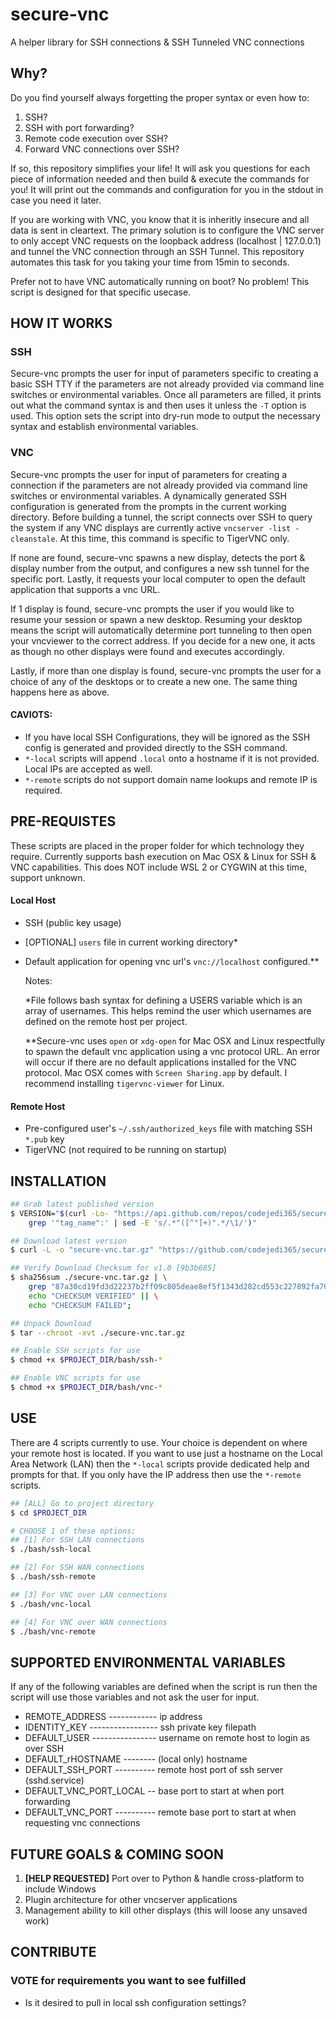 # secure-vnc
A helper library for SSH connections &amp; SSH Tunneled VNC connections

## Why?
Do you find yourself always forgetting the proper syntax or even how to:
1. SSH?
2. SSH with port forwarding?
3. Remote code execution over SSH?
4. Forward VNC connections over SSH?

If so, this repository simplifies your life!  It will ask you questions for each piece of information needed and then build & execute the commands for you!  It will print out the commands and configuration for you in the stdout in case you need it later.  

If you are working with VNC, you know that it is inheritly insecure and all data is sent in cleartext.  The primary solution is to configure the VNC server to only accept VNC requests on the loopback address (localhost | 127.0.0.1) and tunnel the VNC connection through an SSH Tunnel.  This repository automates this task for you taking your time from 15min to seconds.  

Prefer not to have VNC automatically running on boot?  No problem!  This script is designed for that specific usecase.  

## HOW IT WORKS

### SSH
Secure-vnc prompts the user for input of parameters specific to creating a basic SSH TTY if the parameters are not already provided via command line switches or environmental variables.  Once all parameters are filled, it prints out what the command syntax is and then uses it unless the `-T` option is used.  This option sets the script into dry-run mode to output the necessary syntax and establish environmental variables.

### VNC
Secure-vnc prompts the user for input of parameters for creating a connection if the parameters are not already provided via command line switches or environmental variables.  A dynamically generated SSH configuration is generated from the prompts in the current working directory.  Before building a tunnel, the script connects over SSH to query the system if any VNC displays are currently active `vncserver -list -cleanstale`.  At this time, this command is specific to TigerVNC only.

If none are found, secure-vnc spawns a new display, detects the port & display number from the output, and configures a new ssh tunnel for the specific port.  Lastly, it  requests your local computer to open the default application that supports a vnc URL.

If 1 display is found, secure-vnc prompts the user if you would like to resume your session or spawn a new desktop.  Resuming your desktop means the script will automatically determine port tunneling to then open your vncviewer to the correct address.  If you decide for a new one, it acts as though no other displays were found and executes accordingly.

Lastly, if more than one display is found, secure-vnc prompts the user for a choice of any of the desktops or to create a new one.  The same thing happens here as above.

#### CAVIOTS:
- If you have local SSH Configurations, they will be ignored as the SSH config is generated and provided directly to the SSH command.
- `*-local` scripts will append `.local` onto a hostname if it is not provided.  Local IPs are accepted as well.
- `*-remote` scripts do not support domain name lookups and remote IP is required.

## PRE-REQUISTES
These scripts are placed in the proper folder for which technology they require.  Currently supports bash execution on Mac OSX & Linux for SSH & VNC capabilities.   This does NOT include WSL 2 or CYGWIN at this time, support unknown.
#### Local Host
- SSH (public key usage)
- [OPTIONAL] `users` file in current working directory\*
- Default application for opening vnc url's `vnc://localhost` configured.\*\*

    Notes:
    
    \*File follows bash syntax for defining a USERS variable which is an array of usernames.  This helps remind the user which usernames are defined on the remote host per project.
    
    \*\*Secure-vnc uses `open` or `xdg-open` for Mac OSX and Linux respectfully to spawn the default vnc application using a vnc protocol URL.  An error will occur if there are no default applications installed for the VNC protocol. Mac OSX comes with `Screen Sharing.app` by default.  I recommend installing `tigervnc-viewer` for Linux.

#### Remote Host
- Pre-configured user's `~/.ssh/authorized_keys` file with matching SSH `*.pub` key
- TigerVNC (not required to be running on startup)

## INSTALLATION

```sh
## Grab latest published version
$ VERSION="$(curl -Lo- "https://api.github.com/repos/codejedi365/secure-vnc/releases/latest" | \
    grep '"tag_name":' | sed -E 's/.*"([^"]+)".*/\1/')"

## Download latest version
$ curl -L -o "secure-vnc.tar.gz" "https://github.com/codejedi365/secure-vnc/archive/${VERSION}.tar.gz"

## Verify Download Checksum for v1.0 [9b3b685]
$ sha256sum ./secure-vnc.tar.gz | \
    grep "87a30cd19fd3d22237b2ff09c805deae8ef5f1343d282cd553c227892fa7002c" && \
    echo "CHECKSUM VERIFIED" || \
    echo "CHECKSUM FAILED";

## Unpack Download
$ tar --chroot -xvt ./secure-vnc.tar.gz

## Enable SSH scripts for use
$ chmod +x $PROJECT_DIR/bash/ssh-* 

## Enable VNC scripts for use
$ chmod +x $PROJECT_DIR/bash/vnc-*
```

## USE
There are 4 scripts currently to use.  Your choice is dependent on where your remote host is located.  If you want to use just a hostname on the Local Area Network (LAN) then the `*-local` scripts provide dedicated help and prompts for that.  If you only have the IP address then use the `*-remote` scripts.
```sh
## [ALL] Go to project directory
$ cd $PROJECT_DIR

# CHOOSE 1 of these options:
## [1] For SSH LAN connections
$ ./bash/ssh-local

## [2] For SSH WAN connections
$ ./bash/ssh-remote

## [3] For VNC over LAN connections
$ ./bash/vnc-local

## [4] For VNC over WAN connections
$ ./bash/vnc-remote
```

## SUPPORTED ENVIRONMENTAL VARIABLES
If any of the following variables are defined when the script is run then the script will use those variables and not ask the user for input.
- REMOTE_ADDRESS ------------ ip address
- IDENTITY_KEY ----------------- ssh private key filepath
- DEFAULT_USER ---------------- username on remote host to login as over SSH
- DEFAULT_rHOSTNAME -------- (local only) hostname
- DEFAULT_SSH_PORT ---------- remote host port of ssh server (sshd.service)
- DEFAULT_VNC_PORT_LOCAL -- base port to start at when port forwarding
- DEFAULT_VNC_PORT ---------- remote base port to start at when requesting vnc connections

## FUTURE GOALS & COMING SOON
1. **[HELP REQUESTED]** Port over to Python & handle cross-platform to include Windows
2. Plugin architecture for other vncserver applications
3. Management ability to kill other displays (this will loose any unsaved work)

## CONTRIBUTE

### VOTE for requirements you want to see fulfilled
- Is it desired to pull in local ssh configuration settings? <!-- #1 -->
